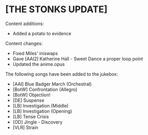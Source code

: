 # [THE STONKS UPDATE]

Content additions:
   * Added a potato to evidence

Content changes:
   * Fixed Miles' iniswaps
   * Gave [AAI2] Katherine Hall - Sweet Dance a proper loop point
   * Updated the anime.opus

The following songs have been added to the jukebox:
   * [AAI] Blue Badger March (Orchestral)
   * [BotW] Confrontation (Allegro)
   * [BotW] Objection!
   * [DE] Suspense
   * [LB] Investigation (Middle)
   * [LB] Investigation (Opening)
   * [LB] Tense Crisis
   * [OD] Jingle - Discovery
   * [VLR] Strain